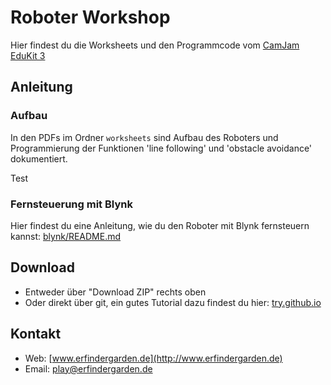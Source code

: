 # Roboter Workshop
Hier findest du die Worksheets und den Programmcode vom [CamJam EduKit 3](http://camjam.me/?page_id=1035)


## Anleitung
### Aufbau
In den PDFs im Ordner `worksheets` sind Aufbau des Roboters und Programmierung der Funktionen 'line following' und 'obstacle avoidance' dokumentiert.

Test

### Fernsteuerung mit Blynk
Hier findest du eine Anleitung, wie du den Roboter mit Blynk fernsteuern kannst: [blynk/README.md](blynk/README.md)


## Download
* Entweder über "Download ZIP" rechts oben
* Oder direkt über git, ein gutes Tutorial dazu findest du hier: [try.github.io](https://try.github.io)


## Kontakt
* Web: [www.erfindergarden.de](http://www.erfindergarden.de)
* Email: [play@erfindergarden.de](mailto:play@erfindergarden.de)
